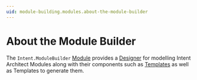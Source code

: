 ```yaml
---
uid: module-building.modules.about-the-module-builder
---
```

# About the Module Builder

The `Intent.ModuleBuilder` [Module](xref:application-development.extensions.about-modules) provides a [Designer](xref:application-development.modelling.about-designers) for modelling Intent Architect Modules along with their components such as [Templates](xref:module-building.templates.about-templates) as well as Templates to generate them.
